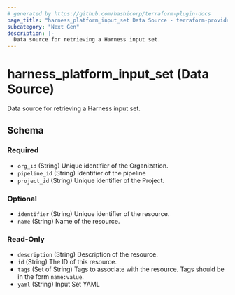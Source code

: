 ```yaml
---
# generated by https://github.com/hashicorp/terraform-plugin-docs
page_title: "harness_platform_input_set Data Source - terraform-provider-harness"
subcategory: "Next Gen"
description: |-
  Data source for retrieving a Harness input set.
---
```


# harness_platform_input_set (Data Source)

Data source for retrieving a Harness input set.



<!-- schema generated by tfplugindocs -->
## Schema

### Required

- `org_id` (String) Unique identifier of the Organization.
- `pipeline_id` (String) Identifier of the pipeline
- `project_id` (String) Unique identifier of the Project.

### Optional

- `identifier` (String) Unique identifier of the resource.
- `name` (String) Name of the resource.

### Read-Only

- `description` (String) Description of the resource.
- `id` (String) The ID of this resource.
- `tags` (Set of String) Tags to associate with the resource. Tags should be in the form `name:value`.
- `yaml` (String) Input Set YAML


